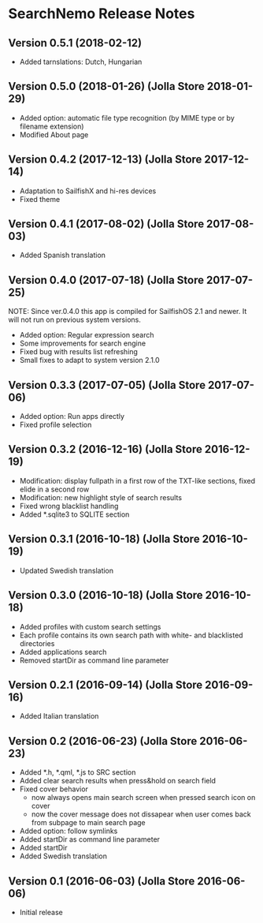 
# SearchNemo Release Notes

## Version 0.5.1 (2018-02-12)
* Added tarnslations: Dutch, Hungarian

## Version 0.5.0 (2018-01-26) (Jolla Store 2018-01-29)
* Added option: automatic file type recognition (by MIME type or by filename extension)
* Modified About page

## Version 0.4.2 (2017-12-13) (Jolla Store 2017-12-14)
* Adaptation to SailfishX and hi-res devices
* Fixed theme

## Version 0.4.1 (2017-08-02) (Jolla Store 2017-08-03)
* Added Spanish translation

## Version 0.4.0 (2017-07-18) (Jolla Store 2017-07-25)
NOTE: Since ver.0.4.0 this app is compiled for SailfishOS 2.1 and newer. It will not run on previous system versions.

* Added option: Regular expression search
* Some improvements for search engine
* Fixed bug with results list refreshing
* Small fixes to adapt to system version 2.1.0

## Version 0.3.3 (2017-07-05) (Jolla Store 2017-07-06)
* Added option: Run apps directly
* Fixed profile selection

## Version 0.3.2 (2016-12-16) (Jolla Store 2016-12-19)
* Modification: display fullpath in a first row of the TXT-like sections, fixed elide in a second row
* Modification: new highlight style of search results
* Fixed wrong blacklist handling
* Added *.sqlite3 to SQLITE section

## Version 0.3.1 (2016-10-18) (Jolla Store 2016-10-19)
* Updated Swedish translation

## Version 0.3.0 (2016-10-18) (Jolla Store 2016-10-18)
* Added profiles with custom search settings
* Each profile contains its own search path with white- and blacklisted directories
* Added applications search
* Removed startDir as command line parameter

## Version 0.2.1 (2016-09-14) (Jolla Store 2016-09-16)
* Added Italian translation

## Version 0.2 (2016-06-23) (Jolla Store 2016-06-23)
* Added *.h, *.qml, *.js to SRC section
* Added clear search results when press&hold on search field 
* Fixed cover behavior
  * now always opens main search screen when pressed search icon on cover
  * now the cover message does not dissapear when user comes back from subpage to main search page
* Added option: follow symlinks
* Added startDir as command line parameter
* Added startDir
* Added Swedish translation

## Version 0.1 (2016-06-03) (Jolla Store 2016-06-06)
 * Initial release
